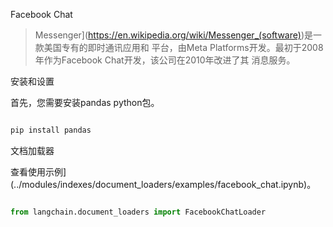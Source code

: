 Facebook Chat

>Messenger](https://en.wikipedia.org/wiki/Messenger_(software))是一款美国专有的即时通讯应用和
>平台，由Meta Platforms开发。最初于2008年作为Facebook Chat开发，该公司在2010年改进了其
>消息服务。

安装和设置

首先，您需要安装pandas python包。

```bash

pip install pandas
```


文档加载器

查看使用示例](../modules/indexes/document_loaders/examples/facebook_chat.ipynb)。

```python

from langchain.document_loaders import FacebookChatLoader

```

